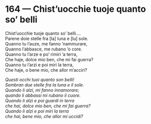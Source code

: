 # 164 — Chist’uocchie tuoje quanto so’ belli

Chist’uocchie tuoje quanto so’ belli....  
Parene doie stelle fra \[la\] luna e \[lu\] sole.  
Quanno tu l’auze, me fanno ’nammurare,  
Quanno l’abbasce, me rubano ’o core.  
Quanno tu l’arze e po’ rimiri ’a terra,  
Che haje, dolce mio ben, che mi fai guerra?  
Quanno tu l’arzi e poi miri la terra,  
Che haje, o bene mio, che allor m’acciri?

_Questi occhi tuoi quanto son belli!  
Sembran due stelle fra la luna e il sole.  
Quando li alzi, mi fanno innamorare;  
quando li abbassi mi rubano il cuore.  
Quando li alzi e poi guardi in terra  
che hai, dolce mio ben, che mi fai guerra?  
Quando li alzi e poi miri la terra  
che hai, bene mio, che allor mi uccidi?_

